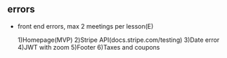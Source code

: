 ## errors

- front end errors, max 2 meetings per lesson(E)

  1)Homepage(MVP)
  2)Stripe API(docs.stripe.com/testing)
  3)Date error
  4)JWT with zoom
  5)Footer
  6)Taxes and coupons
